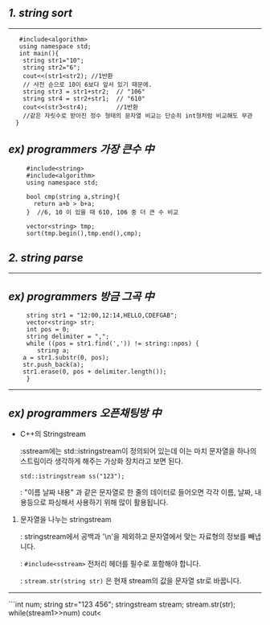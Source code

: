 ## *1. string sort*

<hr>

  ```#include<string> 
     #include<algorithm> 
     using namespace std;
     int main(){
      string str1="10";
      string str2="6";
      cout<<(str1<str2); //1반환 
      // 사전 순으로 10이 6보다 앞서 있기 때문에.
      string str3 = str1+str2;  // "106"
      string str4 = str2+str1;  // "610"
      cout<<(str3<str4);        //1반환
      //같은 자릿수로 받아진 정수 형태의 문자열 비교는 단순히 int형처럼 비교해도 무관
    }
```
    
## *ex) programmers 가장 큰수 中*
 
 ```
      #include<string>
      #include<algorithm>
      using namespace std;
      
      bool cmp(string a,string){
        return a+b > b+a;
      }  //6, 10 이 있을 때 610, 106 중 더 큰 수 비교
     
      vector<string> tmp;
      sort(tmp.begin(),tmp.end(),cmp);
 ```

## *2. string parse*

<hr>


## *ex) programmers 방금 그곡 中*


```
     string str1 = "12:00,12:14,HELLO,CDEFGAB"; 
     vector<string> str;
     int pos = 0;
     string delimiter = ",";
     while ((pos = str1.find(',')) != string::npos) {
     	string a;
	a = str1.substr(0, pos);
	str.push_back(a);
	str1.erase(0, pos + delimiter.length());
     }
```


<hr>


## *ex) programmers 오픈채팅방 中*

  - C++의 Stringstream 
     
      :sstream에는 std::istringstream이 정의되어 있는데 이는 마치 문자열을 하나의 스트림이라
      생각하게 해주는 가상화 장치라고 보면 된다.
      
      ```std::istringstream ss("123");```
      
      : "이름 날짜 내용" 과 같은 문자열로 한 줄의 데이터로 들어오면 각각 이름, 날짜, 내용등으로 파싱해서
     사용하기 위해 많이 활용됩니다.
   
1) 문자열을 나누는 stringstream
      
      : stringstream에서 공백과 '\n'을 제외하고 문자열에서 맞는 자료형의 정보를 빼냅니다.
      
      :  ```#include<sstream>```  전처리 헤더를 필수로 포함해야 합니다.
      
      :  ```stream.str(string str)```  은 현재 stream의 값을 문자열 str로 바꿉니다.
      
<hr>
      ```int num;
      	 string str="123 456";
	 stringstream stream;
	 stream.str(str);
	 while(stream1>>num) cout<<num<<endl;
	 //스트림에서 num의 자료형에 맞는 정보가 없을 때까지 자료를 추출/복사 하는 것임.
	 stream.str("");//초기화
      ```
<hr>
